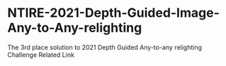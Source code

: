 # NTIRE-2021-Depth-Guided-Image-Any-to-Any-relighting
The 3rd place solution to 2021 Depth Guided Any-to-any relighting Challenge
Related Link

